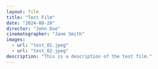 ```yaml
---
layout: film
title: "Test Film"
date: "2024-08-28"
director: "John Doe"
cinematographer: "Jane Smith"
images:
  - url: "test_01.jpeg"
  - url: "test_02.jpeg"
description: "This is a description of the test film."
---
```


